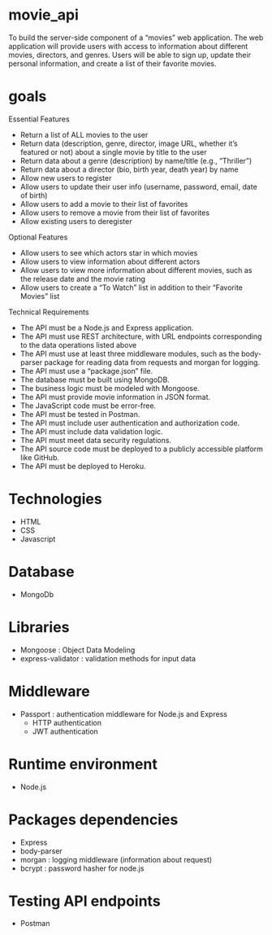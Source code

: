 # movie_api
To build the server-side component of a “movies” web application. The web application will provide users with access to information about different movies, directors, and genres. Users will be able to sign up, update their personal information, and create a list of their favorite movies.

# goals
Essential Features
* Return a list of ALL movies to the user
* Return data (description, genre, director, image URL, whether it’s featured or not) about a
single movie by title to the user
* Return data about a genre (description) by name/title (e.g., “Thriller”)
* Return data about a director (bio, birth year, death year) by name
* Allow new users to register
* Allow users to update their user info (username, password, email, date of birth)
* Allow users to add a movie to their list of favorites
* Allow users to remove a movie from their list of favorites
* Allow existing users to deregister

Optional Features
* Allow users to see which actors star in which movies
* Allow users to view information about different actors
* Allow users to view more information about different movies, such as the release date and
the movie rating
* Allow users to create a “To Watch” list in addition to their “Favorite Movies” list
 
Technical Requirements
* The API must be a Node.js and Express application.
* The API must use REST architecture, with URL endpoints corresponding to the data
operations listed above
* The API must use at least three middleware modules, such as the body-parser package for
reading data from requests and morgan for logging.
* The API must use a “package.json” file.
* The database must be built using MongoDB.
* The business logic must be modeled with Mongoose.
* The API must provide movie information in JSON format.
* The JavaScript code must be error-free.
* The API must be tested in Postman.
* The API must include user authentication and authorization code.
* The API must include data validation logic.
* The API must meet data security regulations.
* The API source code must be deployed to a publicly accessible platform like GitHub.
* The API must be deployed to Heroku.

# Technologies
* HTML
* CSS
* Javascript

# Database
* MongoDb

# Libraries
* Mongoose : Object Data Modeling
* express-validator : validation methods for input data

# Middleware
* Passport : authentication middleware for Node.js and Express
    * HTTP authentication
    * JWT authentication

# Runtime environment
* Node.js

# Packages dependencies
* Express 
* body-parser
* morgan : logging middleware (information about request)
* bcrypt : password hasher for node.js

# Testing API endpoints
* Postman



